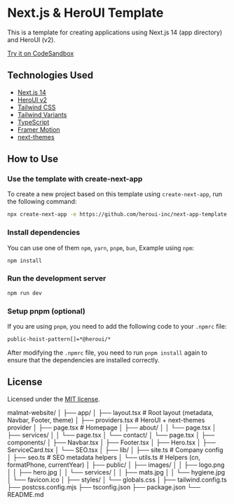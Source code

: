 # Next.js & HeroUI Template

This is a template for creating applications using Next.js 14 (app directory) and HeroUI (v2).

[Try it on CodeSandbox](https://githubbox.com/heroui-inc/heroui/next-app-template)

## Technologies Used

- [Next.js 14](https://nextjs.org/docs/getting-started)
- [HeroUI v2](https://heroui.com/)
- [Tailwind CSS](https://tailwindcss.com/)
- [Tailwind Variants](https://tailwind-variants.org)
- [TypeScript](https://www.typescriptlang.org/)
- [Framer Motion](https://www.framer.com/motion/)
- [next-themes](https://github.com/pacocoursey/next-themes)

## How to Use

### Use the template with create-next-app

To create a new project based on this template using `create-next-app`, run the following command:

```bash
npx create-next-app -e https://github.com/heroui-inc/next-app-template
```

### Install dependencies

You can use one of them `npm`, `yarn`, `pnpm`, `bun`, Example using `npm`:

```bash
npm install
```

### Run the development server

```bash
npm run dev
```

### Setup pnpm (optional)

If you are using `pnpm`, you need to add the following code to your `.npmrc` file:

```bash
public-hoist-pattern[]=*@heroui/*
```

After modifying the `.npmrc` file, you need to run `pnpm install` again to ensure that the dependencies are installed correctly.

## License

Licensed under the [MIT license](https://github.com/heroui-inc/next-app-template/blob/main/LICENSE).








malmat-website/
│
├── app/
│   ├── layout.tsx          # Root layout (metadata, Navbar, Footer, theme)
│   ├── providers.tsx       # HeroUI + next-themes provider
│   ├── page.tsx            # Homepage
│   ├── about/
│   │   └── page.tsx
│   ├── services/
│   │   └── page.tsx
│   └── contact/
│       └── page.tsx
│
├── components/
│   ├── Navbar.tsx
│   ├── Footer.tsx
│   ├── Hero.tsx
│   ├── ServiceCard.tsx
│   └── SEO.tsx
│
├── lib/
│   ├── site.ts             # Company config
│   ├── seo.ts              # SEO metadata helpers
│   └── utils.ts            # Helpers (cn, formatPhone, currentYear)
│
├── public/
│   ├── images/
│   │   ├── logo.png
│   │   ├── hero.jpg
│   │   └── services/
│   │       ├── mats.jpg
│   │       └── hygiene.jpg
│   └── favicon.ico
│
├── styles/
│   └── globals.css
│
├── tailwind.config.ts
├── postcss.config.mjs
├── tsconfig.json
├── package.json
└── README.md
